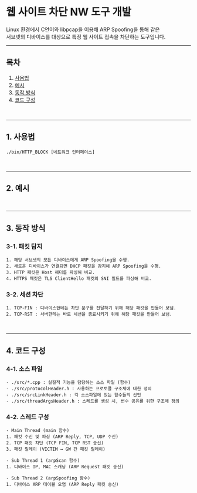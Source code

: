 # 웹 사이트 차단 NW 도구 개발

Linux 환경에서 C언어와 libpcap을 이용해 ARP Spoofing을 통해 같은
</br>
서브넷의 디바이스를 대상으로 특정 웹 사이트 접속을 차단하는 도구입니다.

---

## 목차
1. [사용법](#-1-사용법)
2. [예시](#-2-예시)
3. [동작 방식](#-3-동작-방식)
4. [코드 구성](#-4-코드-구성)

</br>

---
## 1. 사용법
```
./bin/HTTP_BLOCK [네트워크 인터페이스]
```

</br>

---

## 2. 예시



</br>

---
## 3. 동작 방식
### 3-1. 패킷 탐지
```
1. 해당 서브넷의 모든 디바이스에게 ARP Spoofing을 수행.
2. 새로운 디바이스가 연결되면 DHCP 패킷을 감지해 ARP Spoofing을 수행.
3. HTTP 패킷은 Host 헤더를 파싱해 비교.
4. HTTPS 패킷은 TLS ClientHello 패킷의 SNI 필드를 파싱해 비교.
```
### 3-2. 세션 차단
```
1. TCP-FIN : 디바이스한테는 차단 문구를 전달하기 위해 해당 패킷을 만들어 보냄.
2. TCP-RST : 서버한테는 바로 세션을 종료시키기 위해 해당 패킷을 만들어 보냄.
```

</br>

---
## 4. 코드 구성
### 4-1. 소스 파일
```
- ./src/*.cpp : 실질적 기능을 담당하는 소스 파일 (함수)
- ./src/protocolHeader.h : 사용하는 프로토콜 구조체에 대한 정의
- ./src/srcLinkHeader.h : 각 소스파일에 있는 함수들의 선언
- ./src/threadArgsHeader.h : 스레드를 생성 시, 변수 공유를 위한 구조체 정의
```
### 4-2. 스레드 구성
```
- Main Thread (main 함수)
1. 패킷 수신 및 파싱 (ARP Reply, TCP, UDP 수신)
2. TCP 패킷 차단 (TCP FIN, TCP RST 송신)
3. 패킷 릴레이 (VICTIM ↔ GW 간 패킷 릴레이)

- Sub Thread 1 (arpScan 함수)
1. 디바이스 IP, MAC 스캐닝 (ARP Request 패킷 송신)

- Sub Thread 2 (arpSpoofing 함수)
1. 디바이스 ARP 테이블 오염 (ARP Reply 패킷 송신)
```

